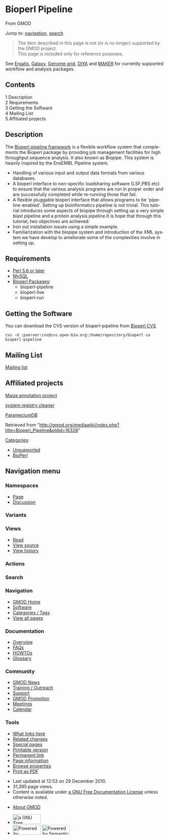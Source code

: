 <div id="mw-page-base" class="noprint">

</div>

<div id="mw-head-base" class="noprint">

</div>

<div id="content" class="mw-body" role="main">

<span id="top"></span>

<div id="mw-js-message" style="display:none;">

</div>



# <span dir="auto">Bioperl Pipeline</span>

<div id="bodyContent">

<div id="siteSub">

From GMOD

</div>

<div id="contentSub">

</div>

<div id="jump-to-nav" class="mw-jump">

Jump to: [navigation](#mw-navigation), [search](#p-search)

</div>

<div id="mw-content-text" class="mw-content-ltr" lang="en" dir="ltr">

> The item described in this page is not (or is no longer) supported by
> the GMOD project.  
> This page is included only for reference purposes.

See <a href="Ergatis" class="mw-redirect" title="Ergatis">Ergatis</a>,
[Galaxy](Galaxy.1 "Galaxy"), [Genome grid](Genome_grid "Genome grid"),
[DIYA](DIYA "DIYA") and [MAKER](MAKER.1 "MAKER") for currently supported
workflow and analysis packages.

<div id="toc" class="toc">

<div id="toctitle">

## Contents

</div>

- [<span class="tocnumber">1</span>
  <span class="toctext">Description</span>](#Description)
- [<span class="tocnumber">2</span>
  <span class="toctext">Requirements</span>](#Requirements)
- [<span class="tocnumber">3</span> <span class="toctext">Getting the
  Software</span>](#Getting_the_Software)
- [<span class="tocnumber">4</span> <span class="toctext">Mailing
  List</span>](#Mailing_List)
- [<span class="tocnumber">5</span> <span class="toctext">Affiliated
  projects</span>](#Affiliated_projects)

</div>

## <span id="Description" class="mw-headline">Description</span>

The <a href="http://www.genome.org/cgi/content/full/13/8/1904"
class="external text" rel="nofollow">Bioperl pipeline framework</a> is a
flexible workflow system that complements the Bioperl package by
providing job management facilities for high throughput sequence
analysis. It also known as Biopipe. This system is heavily inspired by
the EnsEMBL Pipeline system.

- Handling of various input and output data formats from various
  databases.
- A bioperl interface to non-specific loadsharing software (LSF,PBS etc)
  to ensure that the various analysis programs are run in proper order
  and are successfully completed while re-running those that fail.
- A flexible pluggable bioperl interface that allows programs to be
  'pipeline-enabled'. Setting up bioinformatics pipeline is not trivial.
  This tutorial introduces some aspects of biopipe through setting up a
  very simple blast pipeline and a protein analysis pipeline.It is hope
  that through this tutorial, two objectives are achieved:
- Iron out installation issues using a simple example.
- Familiarization with the biopipe system and introduction of the XML
  system we have develop to ameliorate some of the complexities involve
  in setting up.

## <span id="Requirements" class="mw-headline">Requirements</span>

- <a href="http://www.perl.com/" class="external text" rel="nofollow">Perl
  5.6 or later</a>
- <a href="http://www.mysql.com/" class="external text"
  rel="nofollow">MySQL</a>
- <a href="http://bioperl.org/wiki/Main_Page" class="external text"
  rel="nofollow">Bioperl Packages</a>:
  - bioperl-pipeline
  - bioperl-live
  - bioperl-run

## <span id="Getting_the_Software" class="mw-headline">Getting the Software</span>

You can download the CVS version of bioperl-pipeline from
<a href="http://code.open-bio.org/cgi/viewcvs.cgi/"
class="external text" rel="nofollow">Bioperl CVS</a>

    cvs -d :pserver:cvs@cvs.open-bio.org:/home/repository/bioperl co bioperl-pipeline

  

## <span id="Mailing_List" class="mw-headline">Mailing List</span>

<a href="http://bioperl.org/mailman/listinfo/bioperl-pipeline"
class="external text" rel="nofollow">Mailing list</a>

  

## <span id="Affiliated_projects" class="mw-headline">Affiliated projects</span>

<a href="http://www.maizegdb.org/" class="external text"
rel="nofollow">Maize annotation project</a>

<a href="http://www.top-registry-cleaner.org/" class="external text"
rel="nofollow">system registry cleaner</a>

[ParameciumDB](ParameciumDB "ParameciumDB")

</div>

<div class="printfooter">

Retrieved from
"<http://gmod.org/mediawiki/index.php?title=Bioperl_Pipeline&oldid=16328>"

</div>

<div id="catlinks" class="catlinks">

<div id="mw-normal-catlinks" class="mw-normal-catlinks">

[Categories](Special:Categories "Special:Categories"):

- [Unsupported](Category:Unsupported "Category:Unsupported")
- [BioPerl](Category:BioPerl "Category:BioPerl")

</div>

</div>

<div class="visualClear">

</div>

</div>

</div>

<div id="mw-navigation">

## Navigation menu

<div id="mw-head">



<div id="left-navigation">

<div id="p-namespaces" class="vectorTabs" role="navigation"
aria-labelledby="p-namespaces-label">

### Namespaces

- <span id="ca-nstab-main"><a href="Bioperl_Pipeline" accesskey="c"
  title="View the content page [c]">Page</a></span>
- <span id="ca-talk"><a
  href="http://gmod.org/mediawiki/index.php?title=Talk:Bioperl_Pipeline&amp;action=edit&amp;redlink=1"
  accesskey="t"
  title="Discussion about the content page [t]">Discussion</a></span>

</div>

<div id="p-variants" class="vectorMenu emptyPortlet" role="navigation"
aria-labelledby="p-variants-label">

### 

### Variants[](#)

<div class="menu">

</div>

</div>

</div>

<div id="right-navigation">

<div id="p-views" class="vectorTabs" role="navigation"
aria-labelledby="p-views-label">

### Views

- <span id="ca-view">[Read](Bioperl_Pipeline)</span>
- <span id="ca-viewsource"><a
  href="http://gmod.org/mediawiki/index.php?title=Bioperl_Pipeline&amp;action=edit"
  accesskey="e" title="This page is protected.
  You can view its source [e]">View source</a></span>
- <span id="ca-history"><a
  href="http://gmod.org/mediawiki/index.php?title=Bioperl_Pipeline&amp;action=history"
  accesskey="h" title="Past revisions of this page [h]">View history</a></span>

</div>

<div id="p-cactions" class="vectorMenu emptyPortlet" role="navigation"
aria-labelledby="p-cactions-label">

### Actions[](#)

<div class="menu">

</div>

</div>

<div id="p-search" role="search">

### Search

<div id="simpleSearch">

</div>

</div>

</div>

</div>

<div id="mw-panel">

<div id="p-logo" role="banner">

<a href="Main_Page"
style="background-image: url(../images/GMOD-cogs.png);"
title="Visit the main page"></a>

</div>

<div id="p-Navigation" class="portal" role="navigation"
aria-labelledby="p-Navigation-label">

### Navigation

<div class="body">

- <span id="n-GMOD-Home">[GMOD Home](Main_Page)</span>
- <span id="n-Software">[Software](GMOD_Components)</span>
- <span id="n-Categories-.2F-Tags">[Categories /
  Tags](Categories)</span>
- <span id="n-View-all-pages">[View all pages](Special:AllPages)</span>

</div>

</div>

<div id="p-Documentation" class="portal" role="navigation"
aria-labelledby="p-Documentation-label">

### Documentation

<div class="body">

- <span id="n-Overview">[Overview](Overview)</span>
- <span id="n-FAQs">[FAQs](Category:FAQ)</span>
- <span id="n-HOWTOs">[HOWTOs](Category:HOWTO)</span>
- <span id="n-Glossary">[Glossary](Glossary)</span>

</div>

</div>

<div id="p-Community" class="portal" role="navigation"
aria-labelledby="p-Community-label">

### Community

<div class="body">

- <span id="n-GMOD-News">[GMOD News](GMOD_News)</span>
- <span id="n-Training-.2F-Outreach">[Training /
  Outreach](Training_and_Outreach)</span>
- <span id="n-Support">[Support](Support)</span>
- <span id="n-GMOD-Promotion">[GMOD Promotion](GMOD_Promotion)</span>
- <span id="n-Meetings">[Meetings](Meetings)</span>
- <span id="n-Calendar">[Calendar](Calendar)</span>

</div>

</div>

<div id="p-tb" class="portal" role="navigation"
aria-labelledby="p-tb-label">

### Tools

<div class="body">

- <span id="t-whatlinkshere"><a href="Special:WhatLinksHere/Bioperl_Pipeline" accesskey="j"
  title="A list of all wiki pages that link here [j]">What links here</a></span>
- <span id="t-recentchangeslinked"><a href="Special:RecentChangesLinked/Bioperl_Pipeline" accesskey="k"
  title="Recent changes in pages linked from this page [k]">Related
  changes</a></span>
- <span id="t-specialpages"><a href="Special:SpecialPages" accesskey="q"
  title="A list of all special pages [q]">Special pages</a></span>
- <span id="t-print"><a
  href="http://gmod.org/mediawiki/index.php?title=Bioperl_Pipeline&amp;printable=yes"
  rel="alternate" accesskey="p"
  title="Printable version of this page [p]">Printable version</a></span>
- <span id="t-permalink">[Permanent
  link](http://gmod.org/mediawiki/index.php?title=Bioperl_Pipeline&oldid=16328 "Permanent link to this revision of the page")</span>
- <span id="t-info">[Page
  information](http://gmod.org/mediawiki/index.php?title=Bioperl_Pipeline&action=info)</span>
- <span id="t-smwbrowselink"><a href="Special:Browse/Bioperl_Pipeline" rel="smw-browse">Browse
  properties</a></span>
- <span id="t-pdf">[Print as
  PDF](http://gmod.org/mediawiki/index.php?title=Special:PdfPrint&page=Bioperl_Pipeline)</span>

</div>

</div>

</div>

</div>

<div id="footer" role="contentinfo">

- <span id="footer-info-lastmod">Last updated at 12:53 on 29 December
  2010.</span>
- <span id="footer-info-viewcount">31,395 page views.</span>
- <span id="footer-info-copyright">Content is available under
  <a href="http://www.gnu.org/licenses/fdl-1.3.html" class="external"
  rel="nofollow">a GNU Free Documentation License</a> unless otherwise
  noted.</span>

<!-- -->

- <span id="footer-places-about">[About
  GMOD](GMOD:About "GMOD:About")</span>

<!-- -->

- <span id="footer-copyrightico">[<img src="http://www.gnu.org/graphics/gfdl-logo-small.png" width="88"
  height="31" alt="a GNU Free Documentation License" />](http://www.gnu.org/licenses/fdl-1.3.html)</span>
- <span id="footer-poweredbyico">[<img
  src="../mediawiki/skins/common/images/poweredby_mediawiki_88x31.png"
  width="88" height="31" alt="Powered by MediaWiki" />](http://www.mediawiki.org/)
  [<img
  src="../mediawiki/extensions/SemanticMediaWiki/resources/images/smw_button.png"
  width="88" height="31" alt="Powered by Semantic MediaWiki" />](https://www.semantic-mediawiki.org/wiki/Semantic_MediaWiki)</span>

<div style="clear:both">

</div>

</div>
